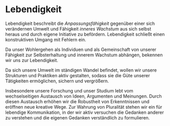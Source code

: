 # Lebendigkeit
Lebendigkeit beschreibt die *Anpassungsfähigkeit* gegenüber einer sich verändernen Umwelt und Fähigkeit *inneres Wachstum* aus sich selbst heraus und durch eigene Initiative zu befördern.
Lebendigkeit schließt einen konstruktiven Umgang mit Fehlern ein.

Da unser Wohlergehen als Individuen und als Gemeinschaft von unserer Fähigkeit zur Selbsterhaltung und innerem Wachstum abhängen, bekennen wir uns zur Lebendigkeit.

Da sich unsere Umwelt im ständigen Wandel befindet, wollen wir unsere Strukturen und Praktiken aktiv gestalten, sodass sie die Güte unserer Tätigkeiten ermöglichen, sichern und vergrößern.

Insbesondere unsere Forschung und unser Studium lebt vom wechselseitigen Austausch von Ideen, Argumenten und Meinungen.
Durch diesen Austausch erhöhen wir die Robustheit von Erkenntnissen und eröffnen neue kreative Wege.
Zur Wahrung von Pluralität stehen wir ein für lebendige Kommunikation, in der wir aktiv versuchen die Gedanken anderer zu verstehen und die eigenen Gedanken verständlich zu formulieren.
